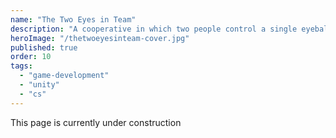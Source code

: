 ```yaml
---
name: "The Two Eyes in Team"
description: "A cooperative in which two people control a single eyeball in a person's head!"
heroImage: "/thetwoeyesinteam-cover.jpg"
published: true
order: 10
tags:
  - "game-development"
  - "unity"
  - "cs"
---
```


This page is currently under construction
